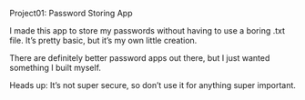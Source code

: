Project01: Password Storing App

I made this app to store my passwords without having to use a boring .txt file. It’s pretty basic, but it’s my own little creation.

There are definitely better password apps out there, but I just wanted something I built myself.

Heads up: It’s not super secure, so don’t use it for anything super important.